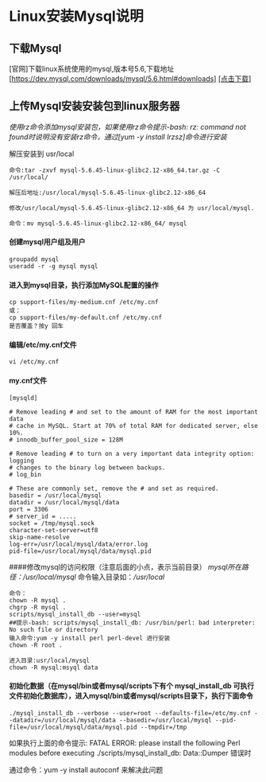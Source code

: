 # Linux安装Mysql说明

## 下载Mysql
[官网]下载linux系统使用的mysql,版本号5.6,下载地址[https://dev.mysql.com/downloads/mysql/5.6.html#downloads] [[点击下载]](https://dev.mysql.com/downloads/mysql/5.6.html#downloads "[点击下载]")

## 上传Mysql安装安装包到linux服务器
*使用rz命令添加mysql安装包，如果使用rz命令提示-bash: rz: command not found时说明没有安装rz命令，通过[yum -y install lrzsz]命令进行安装*

解压安装到 usr/local

    命令:tar -zxvf mysql-5.6.45-linux-glibc2.12-x86_64.tar.gz -C /usr/local/
    
    解压后地址:/usr/local/mysql-5.6.45-linux-glibc2.12-x86_64
    
    修改/usr/local/mysql-5.6.45-linux-glibc2.12-x86_64 为 usr/local/mysql.
    
    命令：mv mysql-5.6.45-linux-glibc2.12-x86_64/ mysql

#### 创建mysql用户组及用户
    groupadd mysql
    useradd -r -g mysql mysql

#### 进入到mysql目录，执行添加MySQL配置的操作

    cp support-files/my-medium.cnf /etc/my.cnf
    或：
    cp support-files/my-default.cnf /etc/my.cnf
	是否覆盖？按y 回车

#### 编辑/etc/my.cnf文件
    
    vi /etc/my.cnf

#### my.cnf文件
    [mysqld]
    
    # Remove leading # and set to the amount of RAM for the most important data
    # cache in MySQL. Start at 70% of total RAM for dedicated server, else 10%.
    # innodb_buffer_pool_size = 128M
    
    # Remove leading # to turn on a very important data integrity option: logging
    # changes to the binary log between backups.
    # log_bin
    
    # These are commonly set, remove the # and set as required.
    basedir = /usr/local/mysql
    datadir = /usr/local/mysql/data
    port = 3306
    # server_id = .....
    socket = /tmp/mysql.sock
    character-set-server=utf8
    skip-name-resolve
    log-err=/usr/local/mysql/data/error.log
    pid-file=/usr/local/mysql/data/mysql.pid
####修改mysql的访问权限（注意后面的小点，表示当前目录）
*mysql所在路径：/usr/local/mysql*
命令输入目录如：*/usr/local*

    命令：
    chown -R mysql .
    chgrp -R mysql .
    scripts/mysql_install_db --user=mysql 
    ##提示-bash: scripts/mysql_install_db: /usr/bin/perl: bad interpreter: No such file or directory
    输入命令:yum -y install perl perl-devel 进行安装
    chown -R root .

	进入目录:usr/local/mysql
    chown -R mysql:msyql data
#### 初始化数据（在mysql/bin或者mysql/scripts下有个 mysql_install_db 可执行文件初始化数据库），进入mysql/bin或者mysql/scripts目录下，执行下面命令

    ./mysql_install_db --verbose --user=root --defaults-file=/etc/my.cnf --datadir=/usr/local/mysql/data --basedir=/usr/local/mysql --pid-file=/usr/local/mysql/data/mysql.pid --tmpdir=/tmp

如果执行上面的命令提示:
    FATAL ERROR: please install the following Perl modules before executing ./scripts/mysql_install_db:
    Data::Dumper 错误时

通过命令：yum -y install autoconf 来解决此问题